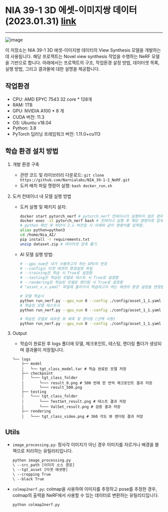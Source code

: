 
# NIA 39-1 3D 에셋-이미지쌍 데이터 (2023.01.31) [link](https://www.aihub.or.kr/aihubdata/data/view.do?currMenu=115&topMenu=100&aihubDataSe=realm&dataSetSn=71412)
---
![image](https://user-images.githubusercontent.com/109494925/216935624-be690389-c06b-4fc4-bcdc-38064f479315.png)

이 저장소는 NIA 39-1 3D 에셋-이미지쌍 데이터의 View Synthesis 모델을 개발하는 데 사용됩니다. 해당 프로젝트는 Novel view synthesis 작업을 수행하는 NeRF 모델을 기반으로 합니다. 아래에서는 프로젝트의 구조, 작업환경 설정 방법, 데이터셋 목록, 실행 방법, 그리고 결과물에 대한 설명을 제공합니다.

## 작업환경

- CPU: AMD EPYC 7543 32 core * 128개
- RAM: 1TB
- GPU: NVIDIA A100 * 8 개
- CUDA 버전: 11.3
- OS: Ubuntu v18.04
- Python: 3.8
- PyTorch 딥러닝 프레임워크 버전: 1.11.0+cu113

## 학습 환경 설치 방법

1. 개발 환경 구축
   - 관련 코드 및 라이브러리 다운로드: `git clone https://github.com/Narnialabs/NIA_39-1-2_NeRF.git`
   - 도커 배치 파일 명령어 실행: `bash docker_run.sh`

2. 도커 컨테이너 내 모델 실행 방법
   - 도커 실행 및 패키지 설치: 
     ```bash
     docker start pytorch_nerf # pytorch_nerf 컨테이너가 실행하지 않은 경우
     docker exec -it pytorch_nerf bash # 컨테이너 실행 후 해당 명령어로 접속함
     # python 확인 후 버전이 2.x 버전일 시 아래와 같이 명령어를 입력함.
     alias python=python3
     cd /home/Nia_AI/
     pip install -r requirements.txt
     unzip dataset.zip # 데이터셋 압축 풀기
     ```

   - AI 모델 실행 방법:
     ```bash
     # --gpu_num은 내가 사용하고자 하는 GPU의 번호
     # --config는 타겟 에셋의 환경설정 파일
     # --training은 학습 시 True로 설정함
     # --testing은 학습된 모델로 테스트 시 True로 설정함
     # --rendering은 학습된 모델로 렌더링 시 True로 설정함
     # "asset_x_x.yaml" 파일에 들어가서 학습하고자 하는 에셋의 환경 설정을 변경할 수 있음

     # 모델 학습시
     python run_nerf.py --gpu_num 0 --config ./config/asset_1_1.yaml --training True
     # 학습된 모델 테스트시
     python run_nerf.py --gpu_num 0 --config ./config/asset_1_1.yaml --testing True

     # 학습된 모델로 새로운 뷰 예측 및 렌더링 (선택 사항)
     python run_nerf.py --gpu_num 0 --config ./config/asset_1_1.yaml --rendering True
     ```

3. Output
   - 학습이 완료된 후 logs 폴더에 모델, 체크포인트, 테스팅, 렌더링 폴더가 생성되며 결과물이 저장됩니다.
   ```
   └── logs
       ├── model
       │   └── tgt_class_model.tar # 학습 완료된 모델 저장
       ├── checkpoint
       │   └─── tgt_class_folder
       │       └─── result_0.png # 500 번에 한 번씩 체크포인트 결과 저장
       │       └─── result_500.png
       ├── testing
       │   └─── tgt_class_folder
       │       └─── TestSet_result.png # 테스트 결과 저장
       │       └─── ValSet_result.png # 검증 결과 저장
       ├── rendering
       │   └─── tgt_class_video.png # 360 각도 뷰 렌더링 결과 저장
   ```

## Utils

- `image_processing.py`: 정사각 이미지가 아닌 경우 이미지를 자르거나 배경을 블랙으로 처리하는 유틸리티입니다.
  ```bash
  python image_processing.py
  \ --src_path [이미지 소스 경로]
  \ --tgt_asset [타겟 에셋명]
  \ --cropping True
  \ --black True
  ```
- `colmap2nerf.py`: colmap을 사용하여 이미지를 추정하고 pose를 추정한 경우, colmap의 출력을 NeRF에서 사용할 수 있는 데이터로 변환하는 유틸리티입니다.
  ```bash
  python colmap2nerf.py
  ```
